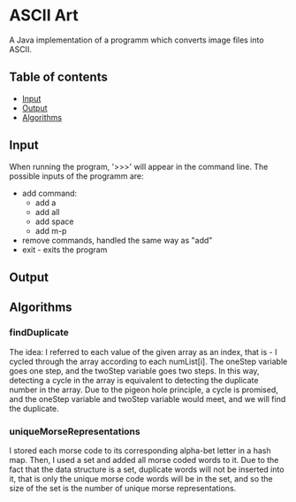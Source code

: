 # ASCII Art
A Java implementation of a programm which converts image files into ASCII.

## Table of contents
* [Input](#input)
* [Output](#output)
* [Algorithms](#algorithms)

## Input
When running the program, '>>>' will appear in the command line. The possible inputs of the programm are:
* add command:
  - add a
  - add all
  - add space
  - add m-p
* remove commands, handled the same way as "add"
* exit - exits the program 

## Output

## Algorithms

### findDuplicate 
The idea: I referred to each value of the given array as an index, that is - I cycled through
the array according to each numList[i]. The oneStep variable goes one step, and the
twoStep variable goes two steps. In this way, detecting a cycle in the array is equivalent
to detecting the duplicate number in the array. Due to the pigeon hole principle, a cycle
is promised, and the oneStep variable and twoStep variable would meet, and we will
find the duplicate.

### uniqueMorseRepresentations 
I stored each morse code to its corresponding alpha-bet letter in a hash map.
Then, I used a set and added all morse coded words to it. Due to the fact
that the data structure is a set, duplicate words will not be inserted into it,
that is only the unique morse code words will be in the set, and so the size of the set
is the number of unique morse representations.


